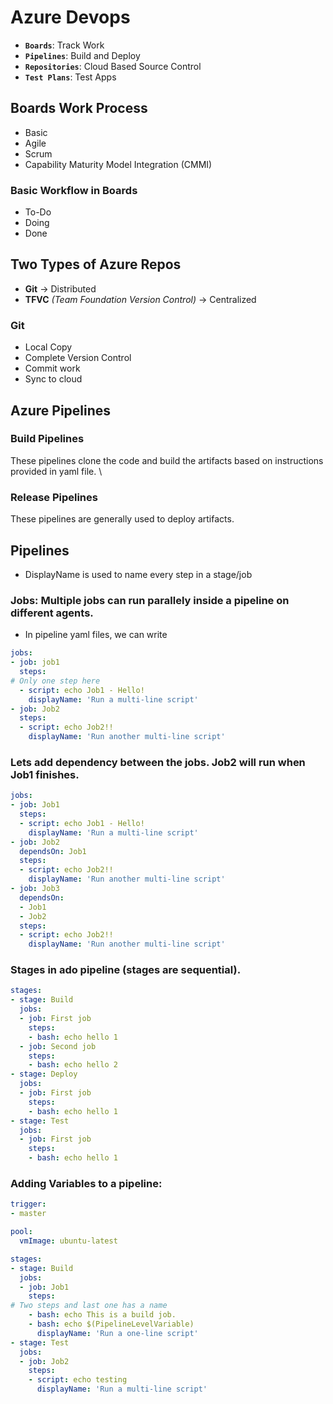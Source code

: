 # Azure Devops 

- **`Boards`**: Track Work
- **`Pipelines`**: Build and Deploy
- **`Repositories`**: Cloud Based Source Control
- **`Test Plans`**: Test Apps


## Boards Work Process
- Basic
- Agile
- Scrum
- Capability Maturity Model Integration (CMMI)

### Basic Workflow in Boards
- To-Do
- Doing
- Done

## Two Types of Azure Repos
- **Git** -> Distributed
- **TFVC** _(Team Foundation Version Control)_ -> Centralized

### Git
- Local Copy
- Complete Version Control
- Commit work
- Sync to cloud

## Azure Pipelines
### Build Pipelines
These pipelines clone the code and build the artifacts based on instructions provided in yaml file. \

### Release Pipelines
These pipelines are generally used to deploy artifacts.
## Pipelines
- DisplayName is used to name every step in a stage/job
### Jobs: Multiple jobs can run parallely inside a pipeline on different agents.

- In pipeline yaml files, we can write
```yaml
jobs:
- job: job1
  steps:
# Only one step here
  - script: echo Job1 - Hello!
    displayName: 'Run a multi-line script'
- job: Job2
  steps:
  - script: echo Job2!!
    displayName: 'Run another multi-line script'
```

### Lets add dependency between the jobs. Job2 will run when Job1 finishes.
```yaml
jobs:
- job: Job1
  steps:
  - script: echo Job1 - Hello!
    displayName: 'Run a multi-line script'
- job: Job2
  dependsOn: Job1
  steps:
  - script: echo Job2!!
    displayName: 'Run another multi-line script'
- job: Job3
  dependsOn:
  - Job1
  - Job2
  steps:
  - script: echo Job2!!
    displayName: 'Run another multi-line script'
```
### Stages in ado pipeline (stages are sequential). 
```yaml
stages:
- stage: Build
  jobs:
  - job: First job
    steps:
    - bash: echo hello 1
  - job: Second job
    steps:
    - bash: echo hello 2
- stage: Deploy
  jobs:
  - job: First job
    steps:
    - bash: echo hello 1
- stage: Test
  jobs:
  - job: First job
    steps:
    - bash: echo hello 1
```
### Adding Variables to a pipeline:
```yaml
trigger:
- master

pool:
  vmImage: ubuntu-latest

stages:
- stage: Build
  jobs:
  - job: Job1
    steps:
# Two steps and last one has a name
    - bash: echo This is a build job.
    - bash: echo $(PipelineLevelVariable)
      displayName: 'Run a one-line script'
- stage: Test
  jobs:
  - job: Job2
    steps:
    - script: echo testing
      displayName: 'Run a multi-line script'
```
     
